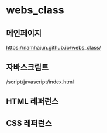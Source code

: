 # webs_class

## 메인페이지
 https://namhajun.github.io/webs_class/

## 자바스크립트
 /script/javascript/index.html
## HTML 레퍼런스

## CSS 레퍼런스

